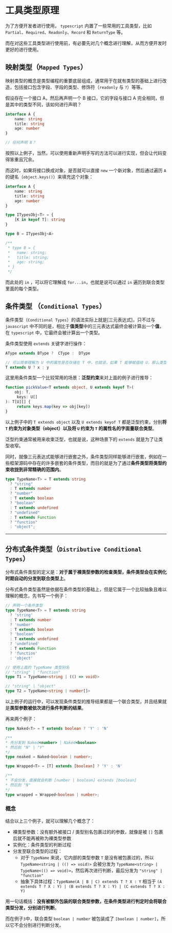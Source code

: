 # 工具类型原理

为了方便开发者进行使用， `typescript` 内置了一些常用的工具类型，比如 `Partial`、`Required`、`Readonly`、`Record` 和 `ReturnType` 等。

而在对这些工具类型进行使用前，有必要先对几个概念进行理解，从而方便开发时更好的进行使用。

## 映射类型（`Mapped Types`）

映射类型的概念是类型编程的重要底层组成，通常用于在就有类型的基础上进行改造，包括接口包含字段、字段的类型、修饰符（`readonly` 与 `?`）等等。

假设存在一个接口 A，然后再声明一个 B 接口，它的字段与接口 A 完全相同，但是其中的类型不同，该如何进行声明？

```typescript
interface A {
    name: string
    title: string
    age: number
}

// 任何声明 B？
```

按照以上例子，当然，可以使用重新声明手写的方法可以进行实现，但会让代码变得笨重且冗余。

而这时，如果将接口换成对象，是否就可以直接 `new` 一个新对象，然后通过遍历 `A` 的键名（`object.keys()`）来填充这个对象：

```typescript
interface A {
    name: string
    title: string
    age: number
}

type ITypesObj<T> = {
    [K in keyof T]: string
}

type B = ITypesObj<A>

/**
 * type B = {
 *   name: string;
 *   title: string;
 *   age: string;
 * }
 */
```

而此处的 `in` ，可以将它理解成 `for...in`，也就是说可以通过 `in` 遍历到联合类型里面的每个类型。

## 条件类型 （`Conditional Types`）

条件类型（`Conditional Types`）的语法实际上就是[三元表达式]，只不过与 `javascript` 中不同的是，相比于**值类型**中的三元表达式最终会被计算出一个**值**，在 `typescript` 中，它最终会被计算出一个类型。

条件类型使用 `extends` 关键字进行操作：

```typescript
AType extends BType ?  CType :  DType
```



```typescript
// 可以简单理解为 U 中的属性是否存储在 T 中，也就说，如果 T 能够赋值给 U，那么类型就是 x，否则为 y
T extends U ? x : y
```

这里用条件类型一个比较常用的场景：**泛型约束**来对上面的例子进行推导：

```typescript
function pickValue<T extends object, U extends keyof T>(
	obj: T,
     keys: U[]
): T[U][] {
     return keys.map(key => obj[key])
}
```

以上例子中的 `T extends object` 以及 `U extends keyof T` 都是泛型约束，分别**将 `T` 约束为对象类型（object）以及将 `U` 约束为 `T` 的属性名的字面量联合类型**。

泛型约束通常被用来收束泛型，也就是说，这种场景下的 `extends` 就是为了让类型收窄。

同时，就像三元表达式能够进行嵌套之外，条件类型同样能够进行嵌套，例如在一些框架源码中存在的许多嵌套的条件类型，而目的就是为了通过**条件类型将类型约束收拢到非常精确的范围内**。

```typescript
type TypeName<T> = T extends string
  ? "string"
  : T extends number
  ? "number"
  : T extends boolean
  ? "boolean"
  : T extends undefined
  ? "undefined"
  : T extends Function
  ? "function"
  : "object";
```

---

## 分布式条件类型（`Distributive Conditional Types`）

分布式条件类型的定义是：**对于属于裸类型参数的检查类型，条件类型会在实例化时期自动的分发到联合类型上**。

分布式条件类型虽然是依据在条件类型的基础上，但是它属于一个比较抽象且难以理解的概念，先书写一个例子：

```typescript
// 声明一个条件类型
type TypeName<T> = T extends string
  ? 'string'
  : T extends number
  ? 'number'
  : T extends boolean
  ? 'boolean'
  : T extends undefined
  ? 'undefined'
  : T extends Function
  ? 'function'
  : 'object'

// 使用上面的 TypeName 类型别名
// "string" | "function"
type T1 = TypeName<string | (() => void)>

// "string" | "object"
type T2 = TypeName<string | number[]>

```

以上例子的运行中，可以发现条件类型的推导结果都是一个联合类型，并且结果就是**类型参数被依次进行条件判断的结果**。

再来两个例子：

```typescript
type Naked<T> = T extends boolean ? 'Y' : 'N'

/**
* 先分发到 Naked<number> | Naked<boolean>
* 然后到 "N" | "Y"
*/
type neaked = Naked<boolean | number>;

```

```typescript
type Wrapped<T> = [T] extends [boolean] ? 'Y' : 'N'

/**
* 不会分发，直接就会判断 [number | boolean] extends [boolean]
* 然后到 "N"
*/
type wrapped = Wrapped<boolean | number>;
```

### 概念

结合以上三个例子，就可以理解几个概念了：

- 裸类型参数：没有额外被接口 / 类型别名包裹过的的参数，就像是被 `[]` 包裹后就不能再被称为裸类型参数
- 实例化：条件类型的判断过程
- 分发至联合类型的过程：
  - 对于 `TypeName` 来说，它内部的类型参数 `T` 是没有被包裹过的，所以 `TypeName<string | (() => void)>` 会被分发为 `TypeName<string> | TypeName<(() => void)>`，然后再次进行判断，最后分发为 `"string" | "function"`
  - 抽象下具体过程：`TypeName(A | B | C) extends T ? X : Y` 相当于 `(A extends T ? X : Y) | (B extends T ? X : Y) | (C extends T ? X : Y)`

用一句话概括：**没有被额外包装的联合类型参数，在条件类型进行判定时会将联合类型分发，分别进行判断**。

而在例子`3`中，联合类型 `boolean | number` 被包装成了 `[boolean | number]`，所以它不会分别进行判断分发。
